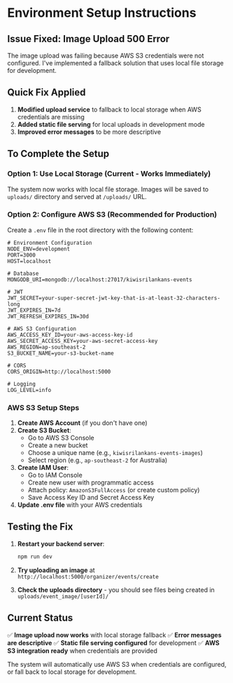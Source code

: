 # Environment Setup Instructions

## Issue Fixed: Image Upload 500 Error

The image upload was failing because AWS S3 credentials were not configured. I've implemented a fallback solution that uses local file storage for development.

## Quick Fix Applied

1. **Modified upload service** to fallback to local storage when AWS credentials are missing
2. **Added static file serving** for local uploads in development mode
3. **Improved error messages** to be more descriptive

## To Complete the Setup

### Option 1: Use Local Storage (Current - Works Immediately)

The system now works with local file storage. Images will be saved to `uploads/` directory and served at `/uploads/` URL.

### Option 2: Configure AWS S3 (Recommended for Production)

Create a `.env` file in the root directory with the following content:

```env
# Environment Configuration
NODE_ENV=development
PORT=3000
HOST=localhost

# Database
MONGODB_URI=mongodb://localhost:27017/kiwisrilankans-events

# JWT
JWT_SECRET=your-super-secret-jwt-key-that-is-at-least-32-characters-long
JWT_EXPIRES_IN=7d
JWT_REFRESH_EXPIRES_IN=30d

# AWS S3 Configuration
AWS_ACCESS_KEY_ID=your-aws-access-key-id
AWS_SECRET_ACCESS_KEY=your-aws-secret-access-key
AWS_REGION=ap-southeast-2
S3_BUCKET_NAME=your-s3-bucket-name

# CORS
CORS_ORIGIN=http://localhost:5000

# Logging
LOG_LEVEL=info
```

### AWS S3 Setup Steps

1. **Create AWS Account** (if you don't have one)
2. **Create S3 Bucket**:
   - Go to AWS S3 Console
   - Create a new bucket
   - Choose a unique name (e.g., `kiwisrilankans-events-images`)
   - Select region (e.g., `ap-southeast-2` for Australia)
3. **Create IAM User**:
   - Go to IAM Console
   - Create new user with programmatic access
   - Attach policy: `AmazonS3FullAccess` (or create custom policy)
   - Save Access Key ID and Secret Access Key
4. **Update .env file** with your AWS credentials

## Testing the Fix

1. **Restart your backend server**:

   ```bash
   npm run dev
   ```

2. **Try uploading an image** at `http://localhost:5000/organizer/events/create`

3. **Check the uploads directory** - you should see files being created in `uploads/event_image/[userId]/`

## Current Status

✅ **Image upload now works** with local storage fallback
✅ **Error messages are descriptive**
✅ **Static file serving configured** for development
✅ **AWS S3 integration ready** when credentials are provided

The system will automatically use AWS S3 when credentials are configured, or fall back to local storage for development.
